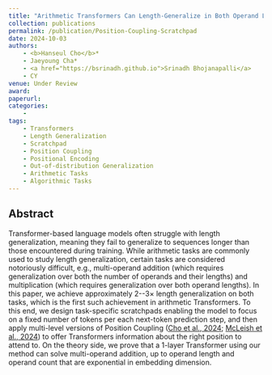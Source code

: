 ```yaml
---
title: "Arithmetic Transformers Can Length-Generalize in Both Operand Length and Count"
collection: publications
permalink: /publication/Position-Coupling-Scratchpad
date: 2024-10-03
authors:
    - <b>Hanseul Cho</b>*
    - Jaeyoung Cha*
    - <a href="https://bsrinadh.github.io">Srinadh Bhojanapalli</a>
    - CY
venue: Under Review
award: 
paperurl: 
categories: 
    -
tags:
    - Transformers
    - Length Generalization
    - Scratchpad
    - Position Coupling
    - Positional Encoding
    - Out-of-distribution Generalization
    - Arithmetic Tasks
    - Algorithmic Tasks
---
```



## Abstract

Transformer-based language models often struggle with length generalization, meaning they fail to generalize to sequences longer than those encountered during training. While arithmetic tasks are commonly used to study length generalization, certain tasks are considered notoriously difficult, e.g., multi-operand addition (which requires generalization over both the number of operands and their lengths) and multiplication (which requires generalization over both operand lengths). In this paper, we achieve approximately 2--3$\times$ length generalization on both tasks, which is the first such achievement in arithmetic Transformers. To this end, we design task-specific scratchpads enabling the model to focus on a fixed number of tokens per each next-token prediction step, and then apply multi-level versions of Position Coupling ([Cho et al., 2024](https://arxiv.org/abs/2405.20671); [McLeish et al., 2024](https://arxiv.org/abs/2405.17399)) to offer Transformers information about the right position to attend to. On the theory side, we prove that a 1-layer Transformer using our method can solve multi-operand addition, up to operand length and operand count that are exponential in embedding dimension.
